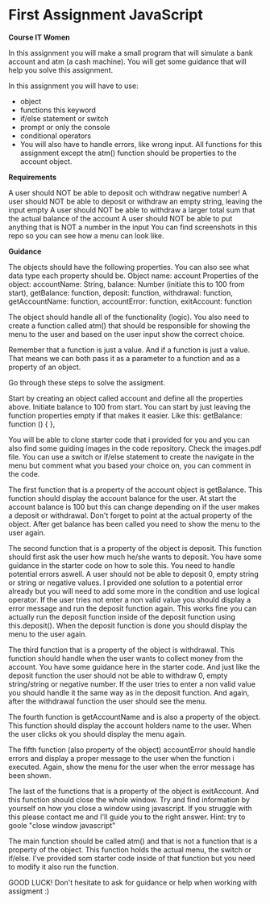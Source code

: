 # First Assignment JavaScript
 <b> Course IT Women </b>

In this assignment you will make a small program that will simulate a bank account and atm (a cash machine). You will get some guidance that will help you solve this assignment.

In this assignment you will have to use:

- object
- functions
this keyword
- if/else statement or switch
- prompt or only the console
- conditional operators
- You will also have to handle errors, like wrong input. All functions for this assignment except the atm() function should be properties to the account object.

<b> Requirements </b>

A user should NOT be able to deposit och withdraw negative number!
A user should NOT be able to deposit or withdraw an empty string, leaving the input empty
A user should NOT be able to withdraw a larger total sum that the actual balance of the account
A user should NOT be able to put anything that is NOT a number in the input
You can find screenshots in this repo so you can see how a menu can look like.

<b> Guidance </b>

The objects should have the following properties. You can also see what data type each property should be. Object name: account Properties of the object: accountName: String, balance: Number (initiate this to 100 from start), getBalance: function, deposit: function, withdrawal: function, getAccountName: function, accountError: function, exitAccount: function

The object should handle all of the functionality (logic). You also need to create a function called atm() that should be responsible for showing the menu to the user and based on the user input show the correct choice.

Remember that a function is just a value. And if a function is just a value. That means we can both pass it as a parameter to a function and as a property of an object.

Go through these steps to solve the assigment.

Start by creating an object called account and define all the properties above. Initiate balance to 100 from start. You can start by just leaving the function properties empty if that makes it easier. Like this: getBalance: function () { },

You will be able to clone starter code that i provided for you and you can also find some guiding images in the code repository. Check the images.pdf file. You can use a switch or if/else statement to create the navigate in the menu but comment what you based your choice on, you can comment in the code.

The first function that is a property of the account object is getBalance. This function should display the account balance for the user. At start the account balance is 100 but this can change depending on if the user makes a deposit or withdrawal. Don't forget to point at the actual property of the object. After get balance has been called you need to show the menu to the user again.

The second function that is a property of the object is deposit. This function should first ask the user how much he/she wants to deposit. You have some guidance in the starter code on how to sole this. You need to handle potential errors aswell. A user should not be able to deposit 0, empty string or string or negative values. I provided one solution to a potential error already but you will need to add some more in the condition and use logical operator. If the user tries not enter a non valid value you should display a error message and run the deposit function again. This works fine you can actually run the deposit function inside of the deposit function using this.deposit(). When the deposit function is done you should display the menu to the user again.

The third function that is a property of the object is withdrawal. This function should handle when the user wants to collect money from the account. You have some guidance here in the starter code. And just like the deposit function the user should not be able to withdraw 0, empty string/string or negative number. If the user tries to enter a non valid value you should handle it the same way as in the deposit function. And again, after the withdrawal function the user should see the menu.

The fourth function is getAccountName and is also a property of the object. This function should display the account holders name to the user. When the user clicks ok you should display the menu again.

The fifth function (also property of the object) accountError should handle errors and display a proper message to the user when the function i executed. Again, show the menu for the user when the error message has been shown.

The last of the functions that is a property of the object is exitAccount. And this function should close the whole window. Try and find information by yourself on how you close a window using javascript. If you struggle with this please contact me and I'll guide you to the right answer. Hint: try to goole "close window javascript"

The main function should be called atm() and that is not a function that is a property of the object. This function holds the actual menu, the switch or if/else. I've provided som starter code inside of that function but you need to modify it also run the function.

GOOD LUCK! Don't hesitate to ask for guidance or help when working with assigment :)

